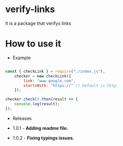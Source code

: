 # verify-links
 It is a package that verifys links

# How to use it

- Example

```js

const { checkLink } = require("./index.js"),
    checker = new checkLink({
        link: "www.google.com",
        startsWith: "https://" // Default is http.
    });

checker.check().then(result => {
    console.log(result);
});
```

- Releases

- 1.0.1 - **Adding readme file.**

- 1.0.2 - **Fixing typings issues.**
